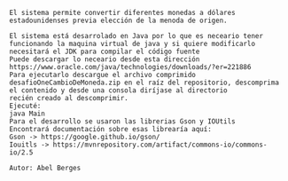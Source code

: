     El sistema permite convertir diferentes monedas a dólares estadounidenses previa elección de la menoda de origen.

    El sistema está desarrolado en Java por lo que es neceario tener funcionando la maquina virtual de java y si quiere modificarlo necesitará el JDK para compilar el código fuente
    Puede descargar lo neceario desde esta dirección https://www.oracle.com/java/technologies/downloads/?er=221886
    Para ejecutarlo descargue el archivo comprimido desafioOneCambioDeMoneda.zip en el raíz del repositorio, descomprima el contenido y desde una consola diríjase al directorio
    recién creado al descomprimir.
    Ejecuté:
    java Main
    Para el desarrollo se usaron las librerias Gson y IOUtils
    Encontrará documentación sobre esas librearía aquí: 
    Gson -> https://google.github.io/gson/
    Iouitls -> https://mvnrepository.com/artifact/commons-io/commons-io/2.5

    Autor: Abel Berges
